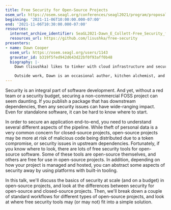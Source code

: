 ```yaml
---
title: Free Security for Open-Source Projects
osem_url: https://osem.seagl.org/conferences/seagl2021/program/proposals/835
beginning: '2021-11-06T10:00:00.000-07:00'
end: '2021-11-06T10:30:00.000-07:00'
resources:
  internet_archive_identifier: SeaGL2021-Dawn_E_Collett-Free_Security_for_Open-Source_Projects
  resources_url: https://github.com/lisushka/free-security
presenters:
- name: Dawn Cooper
  osem_url: https://osem.seagl.org/users/1143
  gravatar_id: b319f5fed942d643d22bf0f93aff0b48
  biography: |-
    Dawn (lisushka) likes to tinker with cloud infrastructure and security, and regularly goes down rabbit holes in a futile search for ways to develop systems that are both reliable and impenetrable. As well as accidental accessibility advocacy, Dawn can regularly be found sharing knowledge within the Melbourne cloud infrastructure and DevOps communities.

    Outside work, Dawn is an occasional author, kitchen alchemist, and raging sportsball fan.
---
```


Security is an integral part of software development.  And yet, without a red team or a security budget, securing a non-commercial FOSS project can seem daunting.  If you publish a package that has downstream dependencies, then any security issues can have wide-ranging impact.  Even for standalone software, it can be hard to know where to start.

In order to secure an application end-to-end, you need to understand several different aspects of the pipeline.  While theft of personal data is a very common concern for closed-source projects, open-source projects may be more at risk of malicious code being distributed due to a token compromise, or security issues in upstream dependencies.  Fortunately, if you know where to look, there are lots of free security tools for open-source software.  Some of these tools are open-source themselves, and others are free for use in open-source projects.  In addition, depending on how your project is managed and hosted, you can abstract some aspects of security away by using platforms with built-in tooling.

In this talk, we'll discuss the basics of security at scale (and on a budget) in open-source projects, and look at the differences between security for open-source and closed-source projects.  Then, we'll break down a couple of standard workflows for different types of open-source projects, and look at where free security tools may (or may not) fit into a simple solution.
